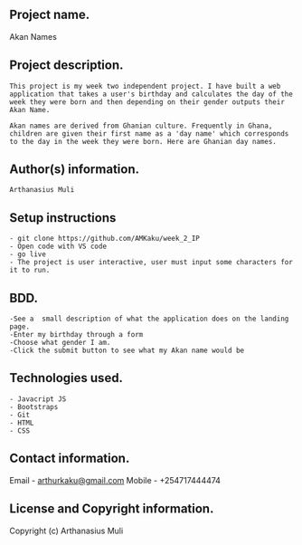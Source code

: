 ## Project name.

Akan Names


## Project description.
    This project is my week two independent project. I have built a web application that takes a user's birthday and calculates the day of the week they were born and then depending on their gender outputs their Akan Name.

    Akan names are derived from Ghanian culture. Frequently in Ghana, children are given their first name as a 'day name' which corresponds to the day in the week they were born. Here are Ghanian day names.


## Author(s) information.
    Arthanasius Muli


## Setup instructions 
    - git clone https://github.com/AMKaku/week_2_IP
    - Open code with VS code
    - go live
    - The project is user interactive, user must input some characters for it to run.
## BDD.
    -See a  small description of what the application does on the landing page.
    -Enter my birthday through a form 
    -Choose what gender I am.
    -Click the submit button to see what my Akan name would be
## Technologies used.
    - Javacript JS
    - Bootstraps
    - Git 
    - HTML
    - CSS

## Contact information.
Email - arthurkaku@gmail.com
Mobile - +254717444474

## License and Copyright information.
Copyright (c) Arthanasius Muli
